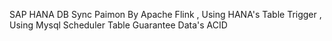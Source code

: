 SAP HANA DB Sync Paimon By Apache Flink ,
Using HANA's Table Trigger ,
Using Mysql Scheduler Table Guarantee Data's ACID
